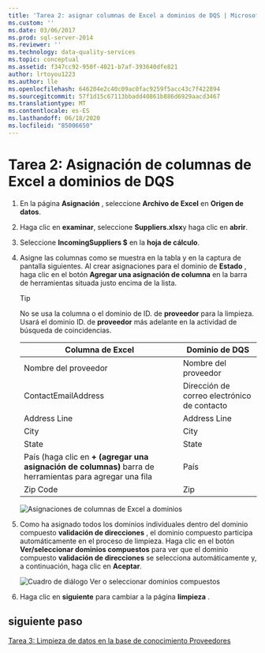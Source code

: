 ```yaml
---
title: 'Tarea 2: asignar columnas de Excel a dominios de DQS | Microsoft Docs'
ms.custom: ''
ms.date: 03/06/2017
ms.prod: sql-server-2014
ms.reviewer: ''
ms.technology: data-quality-services
ms.topic: conceptual
ms.assetid: f347cc92-950f-4021-b7af-393640dfe821
author: lrtoyou1223
ms.author: lle
ms.openlocfilehash: 646204e2c40c09ac0fac9259f5acc43c7f422894
ms.sourcegitcommit: 57f1d15c67113bbadd40861b886d6929aacd3467
ms.translationtype: MT
ms.contentlocale: es-ES
ms.lasthandoff: 06/18/2020
ms.locfileid: "85006650"
---
```

# <a name="task-2-mapping-excel-columns-to-dqs-domains"></a>Tarea 2: Asignación de columnas de Excel a dominios de DQS
    
1.  En la página **Asignación** , seleccione **Archivo de Excel** en **Origen de datos**.  
  
2.  Haga clic en **examinar**, seleccione **Suppliers.xlsx**y haga clic en **abrir**.  
  
3.  Seleccione **IncomingSuppliers $** en la **hoja de cálculo**.  
  
4.  Asigne las columnas como se muestra en la tabla y en la captura de pantalla siguientes. Al crear asignaciones para el dominio de **Estado** , haga clic en el botón **Agregar una asignación de columna** en la barra de herramientas situada justo encima de la lista.  
  
    > [!TIP]  
    >  No se usa la columna o el dominio de ID. de **proveedor** para la limpieza. Usará el dominio ID. de **proveedor** más adelante en la actividad de búsqueda de coincidencias.  
  
    |Columna de Excel|Dominio de DQS|  
    |------------------|----------------|  
    |Nombre del proveedor|Nombre del proveedor|  
    |ContactEmailAddress|Dirección de correo electrónico de contacto|  
    |Address Line|Address Line|  
    |City|City|  
    |State|State|  
    |País (haga clic en **+ (agregar una asignación de columnas)** barra de herramientas para agregar una fila|País|  
    |Zip Code|Zip|  
  
     ![Asignaciones de columnas de Excel a dominios](../../2014/tutorials/media/et-mappingexcelcolumnstodqsdomains-01.jpg "Asignaciones de columnas de Excel a dominios")  
  
5.  Como ha asignado todos los dominios individuales dentro del dominio compuesto **validación de direcciones** , el dominio compuesto participa automáticamente en el proceso de limpieza. Haga clic en el botón **Ver/seleccionar dominios compuestos** para ver que el dominio compuesto **validación de direcciones** se selecciona automáticamente y, a continuación, haga clic en **Aceptar**.  
  
     ![Cuadro de diálogo Ver o seleccionar dominios compuestos](../../2014/tutorials/media/et-mappingexcelcolumnstodqsdomains-02.jpg "Cuadro de diálogo Ver o seleccionar dominios compuestos")  
  
6.  Haga clic en **siguiente** para cambiar a la página **limpieza** .  
  
## <a name="next-step"></a>siguiente paso  
 [Tarea 3: Limpieza de datos en la base de conocimiento Proveedores](../../2014/tutorials/task-3-cleansing-data-against-the-suppliers-knowledge-base.md)  
  
  
